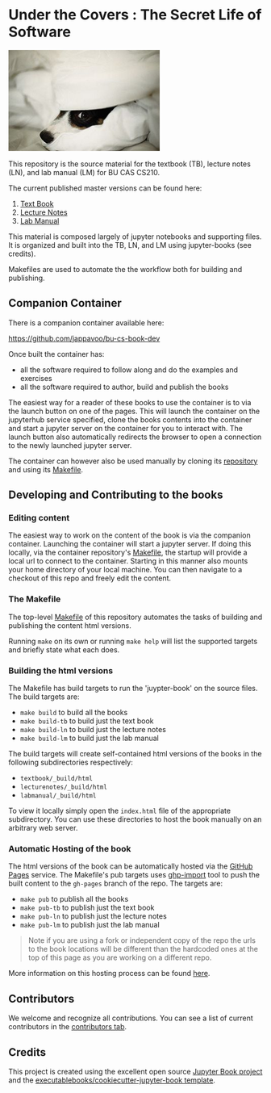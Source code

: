 Under the Covers : The Secret Life of Software
==============================================
![logo](underthecovers/logo.jpg)

This repository is the source material for the textbook (TB), lecture notes (LN), and lab manual (LM) for BU CAS CS210.  

The current published master versions can be found here:
1) [Text Book](https://jappavoo.github.io/UndertheCovers/textbook)
2) [Lecture Notes](https://jappavoo.github.io/UndertheCovers/lecturenotes)
3) [Lab Manual](https://jappavoo.github.io/UndertheCovers/labmanual)

This material is composed largely of jupyter notebooks and supporting files. It is organized and built into the TB, LN, and LM  using jupyter-books (see credits). 

Makefiles are used to automate the the workflow both for building and publishing.  

## Companion Container

There is a companion container available here:

https://github.com/jappavoo/bu-cs-book-dev


Once built the container has:
- all the software required to follow along and do the examples and exercises 
- all the software required to author, build and publish the books

The easiest way for a reader of these books to use the container is to  via the launch button on one of the pages.  This will launch the container on the jupyterhub service specified, clone the books contents into the container and start a jupyter server on the container for you to interact with.  The launch button also automatically redirects the browser to open a connection to the newly launched jupyter server.  

The container can however also be used manually by cloning its [repository](https://github.com/jappavoo/bu-cs-book-dev) and using its [Makefile](https://github.com/jappavoo/bu-cs-book-dev/blob/main/Makefile).  

## Developing and Contributing to  the books

### Editing content

The easiest way to work on the content of the book is via the companion container.  Launching the container will start a jupyter server.  If doing this locally, via the container repository's [Makefile](https://github.com/jappavoo/bu-cs-book-dev/blob/main/Makefile), the startup will provide a local url to connect to the container.  Starting in this manner also mounts your home directory of your local machine.  You can then navigate to a checkout of this repo and freely edit the content.  

### The Makefile 

The top-level [Makefile](Makefile) of this repository automates the tasks of building and publishing the content html versions. 

Running `make` on its own or running `make help` will list the supported targets and briefly state what each does.

### Building the html versions

The Makefile has build targets to run the 'juypter-book' on the source files.  The build targets are:
- `make build` to build all the books
- `make build-tb` to build just the text book
- `make build-ln` to build just the lecture notes
- `make build-lm` to build just the lab manual

The build targets will create self-contained html versions of the books in the following subdirectories respectively:
- `textbook/_build/html`
- `lecturenotes/_build/html`
- `labmanual/_build/html`

To view it locally simply open the `index.html` file of the appropriate subdirectory.  You can use these directories to host the book manually on an arbitrary web server.  

### Automatic Hosting of the book

The html versions of the book can be automatically hosted via the [GitHub Pages](https://pages.github.com) service.  The Makefile's pub targets uses [ghp-import](https://github.com/c-w/ghp-import) tool to push the built content to the `gh-pages` branch of the repo.  The targets are:
- `make pub` to publish all the books
- `make pub-tb` to publish just the text book
- `make pub-ln` to publish just the lecture notes
- `make pub-lm` to publish just the lab manual

> Note if you are using a fork or independent copy of the repo the urls to the book locations will be different than the hardcoded ones at the top of this page as you are working on a different repo. 

More information on this hosting process can be found [here](https://jupyterbook.org/publish/gh-pages.html#manually-host-your-book-with-github-pages).





## Contributors

We welcome and recognize all contributions. You can see a list of current contributors in the [contributors tab](https://github.com/jappavoo/underthecovers/graphs/contributors).

## Credits

This project is created using the excellent open source [Jupyter Book project](https://jupyterbook.org/) and the [executablebooks/cookiecutter-jupyter-book template](https://github.com/executablebooks/cookiecutter-jupyter-book).
